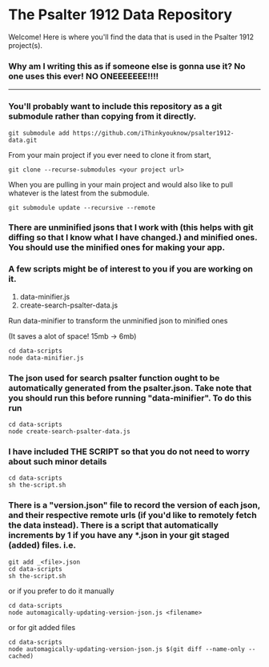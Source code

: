 The Psalter 1912 Data Repository
===
Welcome! Here is where you'll find the data that is used in the Psalter 1912 project(s).
### Why am I writing this as if someone else is gonna use it? No one uses this ever! NO ONEEEEEEE!!!!
---
### You'll probably want to include this repository as a git submodule rather than copying from it directly.

    git submodule add https://github.com/iThinkyouknow/psalter1912-data.git

From your main project if you ever need to clone it from start,

    git clone --recurse-submodules <your project url>

When you are pulling in your main project and would also like to pull whatever is the latest from the submodule.

    git submodule update --recursive --remote

### There are unminified jsons that I work with (this helps with git diffing so that I know what I have changed.) and minified ones. You should use the minified ones for making your app.

### A few scripts might be of interest to you if you are working on it.
1. data-minifier.js
2. create-search-psalter-data.js

Run data-minifier to transform the unminified json to minified ones

(It saves a alot of space! 15mb -> 6mb)
    
    cd data-scripts
    node data-minifier.js

### The json used for search psalter function ought to be automatically generated from the psalter.json. Take note that you should run this before running "data-minifier". To do this run
    cd data-scripts
    node create-search-psalter-data.js

### I have included THE SCRIPT so that you do not need to worry about such minor details
    cd data-scripts
    sh the-script.sh

### There is a "version.json" file to record the version of each json, and their respective remote urls (if you'd like to remotely fetch the data instead). There is a script that automatically increments by 1 if you have any *.json in your git staged (added) files. i.e.
    
    git add _<file>.json
    cd data-scripts
    sh the-script.sh

or if you prefer to do it manually

    cd data-scripts
    node automagically-updating-version-json.js <filename>

or for git added files

    cd data-scripts
    node automagically-updating-version-json.js $(git diff --name-only --cached)
